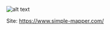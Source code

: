 ![alt text](https://www.simple-mapper.com/about/media/icon.png)

Site: https://www.simple-mapper.com/
